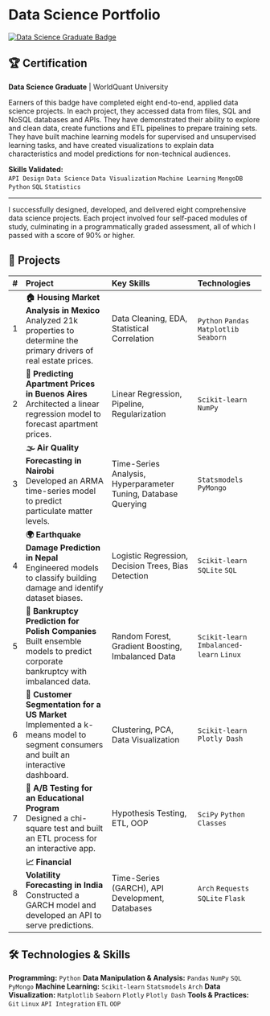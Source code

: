 # Data Science Portfolio

[![Data Science Graduate Badge](https://images.credly.com/size/680x680/images/876b01ef-23aa-4a29-b6d2-56c230b89935/image.png)](https://www.credly.com/badges/d851c5b9-6ccf-42f9-9b17-4cfef1201ea9/public_url)

## 🏆 Certification
**Data Science Graduate** | WorldQuant University

Earners of this badge have completed eight end-to-end, applied data science projects. In each project, they accessed data from files, SQL and NoSQL databases and APIs. They have demonstrated their ability to explore and clean data, create functions and ETL pipelines to prepare training sets. They have built machine learning models for supervised and unsupervised learning tasks, and have created visualizations to explain data characteristics and model predictions for non-technical audiences.

**Skills Validated:** </br>`API Design` `Data Science` `Data Visualization` `Machine Learning` `MongoDB` `Python` `SQL` `Statistics`

---

I successfully designed, developed, and delivered eight comprehensive data science projects. Each project involved four self-paced modules of study, culminating in a programmatically graded assessment, all of which I passed with a score of 90% or higher.

## 🚀 Projects

| # | Project | Key Skills | Technologies |
| :--- | :--- | :--- | :--- |
| 1 | **🏠 Housing Market Analysis in Mexico**<br/>Analyzed 21k properties to determine the primary drivers of real estate prices. | Data Cleaning, EDA, Statistical Correlation | `Python` `Pandas` `Matplotlib` `Seaborn` |
| 2 | **🏢 Predicting Apartment Prices in Buenos Aires**<br/>Architected a linear regression model to forecast apartment prices. | Linear Regression, Pipeline, Regularization | `Scikit-learn` `NumPy` |
| 3 | **🌫️ Air Quality Forecasting in Nairobi**<br/>Developed an ARMA time-series model to predict particulate matter levels. | Time-Series Analysis, Hyperparameter Tuning, Database Querying | `Statsmodels` `PyMongo` |
| 4 | **🌍 Earthquake Damage Prediction in Nepal**<br/>Engineered models to classify building damage and identify dataset biases. | Logistic Regression, Decision Trees, Bias Detection | `Scikit-learn` `SQLite` `SQL` |
| 5 | **💸 Bankruptcy Prediction for Polish Companies**<br/>Built ensemble models to predict corporate bankruptcy with imbalanced data. | Random Forest, Gradient Boosting, Imbalanced Data | `Scikit-learn` `Imbalanced-learn` `Linux` |
| 6 | **🛒 Customer Segmentation for a US Market**<br/>Implemented a k-means model to segment consumers and built an interactive dashboard. | Clustering, PCA, Data Visualization | `Scikit-learn` `Plotly Dash` |
| 7 | **📧 A/B Testing for an Educational Program**<br/>Designed a chi-square test and built an ETL process for an interactive app. | Hypothesis Testing, ETL, OOP | `SciPy` `Python Classes` |
| 8 | **📈 Financial Volatility Forecasting in India**<br/>Constructed a GARCH model and developed an API to serve predictions. | Time-Series (GARCH), API Development, Databases | `Arch` `Requests` `SQLite` `Flask` |

## 🛠️ Technologies & Skills

**Programming:** `Python`
**Data Manipulation & Analysis:** `Pandas` `NumPy` `SQL` `PyMongo`
**Machine Learning:** `Scikit-learn` `Statsmodels` `Arch`
**Data Visualization:** `Matplotlib` `Seaborn` `Plotly` `Plotly Dash`
**Tools & Practices:** `Git` `Linux` `API Integration` `ETL` `OOP`